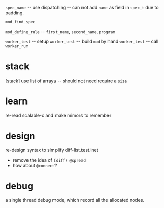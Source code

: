 `spec_name` -- use dispatching -- can not add `name` as field in `spec_t` due to padding.

`mod_find_spec`

`mod_define_rule` -- `first_name`, `second_name`, `program`

`worker_test` -- setup
`worker_test` -- build `mod` by hand
`worker_test` -- call `worker_run`

# stack

[stack] use list of arrays -- should not need require a `size`

# learn

re-read scalable-c and make mimors to remember

# design

re-design syntax to simplify diff-list.test.inet

- remove the idea of `(diff) @spread`
- how about `@connect`?

# debug

a single thread debug mode, which record all the allocated nodes.
